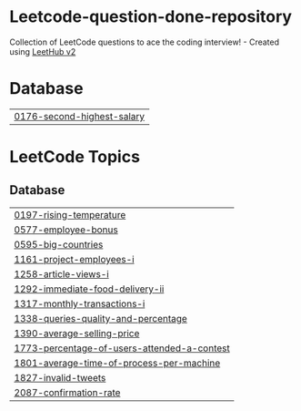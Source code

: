 # Leetcode-question-done-repository
Collection of LeetCode questions to ace the coding interview! - Created using [LeetHub v2](https://github.com/arunbhardwaj/LeetHub-2.0)


# Database
|  |
| ------- |
| [0176-second-highest-salary](https://github.com/Yashjn0/Leetcode-question-done-repository/tree/master/0176-second-highest-salary) |
<!---LeetCode Topics Start-->
# LeetCode Topics
## Database
|  |
| ------- |
| [0197-rising-temperature](https://github.com/Yashjn0/Leetcode-question-done-repository/tree/master/0197-rising-temperature) |
| [0577-employee-bonus](https://github.com/Yashjn0/Leetcode-question-done-repository/tree/master/0577-employee-bonus) |
| [0595-big-countries](https://github.com/Yashjn0/Leetcode-question-done-repository/tree/master/0595-big-countries) |
| [1161-project-employees-i](https://github.com/Yashjn0/Leetcode-question-done-repository/tree/master/1161-project-employees-i) |
| [1258-article-views-i](https://github.com/Yashjn0/Leetcode-question-done-repository/tree/master/1258-article-views-i) |
| [1292-immediate-food-delivery-ii](https://github.com/Yashjn0/Leetcode-question-done-repository/tree/master/1292-immediate-food-delivery-ii) |
| [1317-monthly-transactions-i](https://github.com/Yashjn0/Leetcode-question-done-repository/tree/master/1317-monthly-transactions-i) |
| [1338-queries-quality-and-percentage](https://github.com/Yashjn0/Leetcode-question-done-repository/tree/master/1338-queries-quality-and-percentage) |
| [1390-average-selling-price](https://github.com/Yashjn0/Leetcode-question-done-repository/tree/master/1390-average-selling-price) |
| [1773-percentage-of-users-attended-a-contest](https://github.com/Yashjn0/Leetcode-question-done-repository/tree/master/1773-percentage-of-users-attended-a-contest) |
| [1801-average-time-of-process-per-machine](https://github.com/Yashjn0/Leetcode-question-done-repository/tree/master/1801-average-time-of-process-per-machine) |
| [1827-invalid-tweets](https://github.com/Yashjn0/Leetcode-question-done-repository/tree/master/1827-invalid-tweets) |
| [2087-confirmation-rate](https://github.com/Yashjn0/Leetcode-question-done-repository/tree/master/2087-confirmation-rate) |
<!---LeetCode Topics End-->